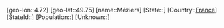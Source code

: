 ﻿---
location: [49.75,4.72]
type: City
tags:
- geo/City


SpocWebEntityId: 32687
isDeleted: false
confidential: public

---
[geo-lon::4.72]
[geo-lat::49.75]
[name::Méziers]
[State::]
[Country::[France](geo/Continent/Europe/France.md)]
[StateId::]
[Population::]
[Unknown::]

